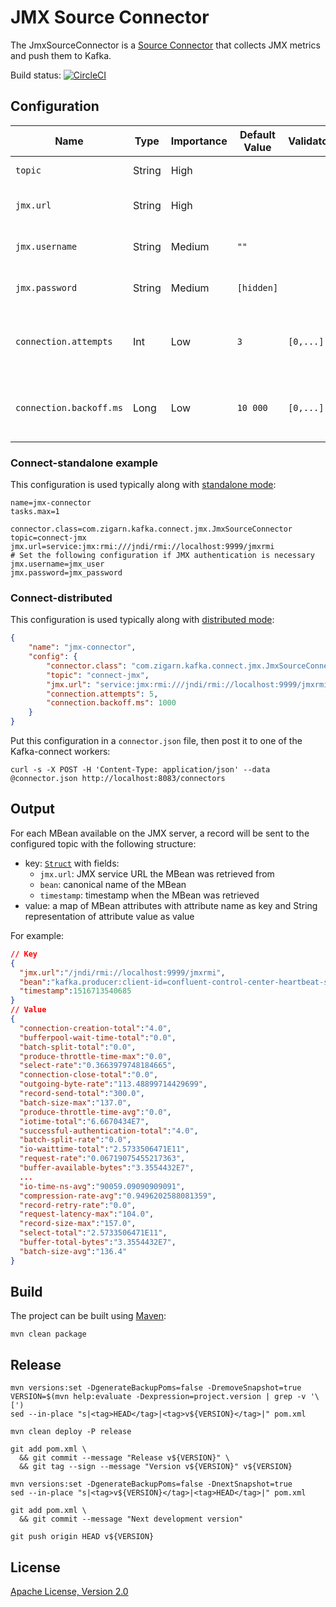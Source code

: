 # JMX Source Connector

The JmxSourceConnector is a [Source Connector](https://docs.confluent.io/current/connect/javadocs/index.html?org/apache/kafka/connect/source/SourceConnector.html) that collects JMX metrics and push them to Kafka.

Build status: [![CircleCI](https://circleci.com/gh/zigarn/kafka-connect-jmx.svg?style=svg)](https://circleci.com/gh/zigarn/kafka-connect-jmx)

## Configuration

| Name                    | Type   | Importance | Default Value | Validator | Documentation                                            |
| ----------------------- | ------ | ---------- | ------------- | --------- | ---------------------------------------------------------|
| `topic`                 | String | High       |               |           | The topic to publish data to                             |
| `jmx.url`               | String | High       |               |           | The JMX URL to fetch data from                           |
| `jmx.username`          | String | Medium     | `""`          |           | The username to connect to JMX                           |
| `jmx.password`          | String | Medium     | `[hidden]`    |           | The password to connect to JMX                           |
| `connection.attempts`   | Int    | Low        | `3`           | `[0,...]` | Maximum number of attempts to retrieve a JMX connection  |
| `connection.backoff.ms` | Long   | Low        | `10 000`      | `[0,...]` | Backoff time in milliseconds between connection attempts |


### Connect-standalone example

This configuration is used typically along with [standalone mode](https://docs.confluent.io/current/connect/concepts.html#standalone-workers):

```properties
name=jmx-connector
tasks.max=1

connector.class=com.zigarn.kafka.connect.jmx.JmxSourceConnector
topic=connect-jmx
jmx.url=service:jmx:rmi:///jndi/rmi://localhost:9999/jmxrmi
# Set the following configuration if JMX authentication is necessary
jmx.username=jmx_user
jmx.password=jmx_password
```

### Connect-distributed

This configuration is used typically along with [distributed mode](http://docs.confluent.io/current/connect/concepts.html#distributed-workers):

```json
{
    "name": "jmx-connector",
    "config": {
        "connector.class": "com.zigarn.kafka.connect.jmx.JmxSourceConnector",
        "topic": "connect-jmx",
        "jmx.url": "service:jmx:rmi:///jndi/rmi://localhost:9999/jmxrmi",
        "connection.attempts": 5,
        "connection.backoff.ms": 1000
    }
}
```

Put this configuration in a `connector.json` file, then post it to one of the Kafka-connect workers:

```shell
curl -s -X POST -H 'Content-Type: application/json' --data @connector.json http://localhost:8083/connectors
```

## Output

For each MBean available on the JMX server, a record will be sent to the configured topic with the following structure:

 - key: [`Struct`](https://docs.confluent.io/current/connect/javadocs/org/apache/kafka/connect/data/Struct.html) with fields:
   - `jmx.url`: JMX service URL the MBean was retrieved from
   - `bean`: canonical name of the MBean
   - `timestamp`: timestamp when the MBean was retrieved
 - value: a map of MBean attributes with attribute name as key and String representation of attribute value as value

For example:

```json
// Key
{
  "jmx.url":"/jndi/rmi://localhost:9999/jmxrmi",
  "bean":"kafka.producer:client-id=confluent-control-center-heartbeat-sender-1-producer,type=producer-metrics",
  "timestamp":1516713540685
}
// Value
{
  "connection-creation-total":"4.0",
  "bufferpool-wait-time-total":"0.0",
  "batch-split-total":"0.0",
  "produce-throttle-time-max":"0.0",
  "select-rate":"0.3663979748184665",
  "connection-close-total":"0.0",
  "outgoing-byte-rate":"113.48899714429699",
  "record-send-total":"300.0",
  "batch-size-max":"137.0",
  "produce-throttle-time-avg":"0.0",
  "iotime-total":"6.6670434E7",
  "successful-authentication-total":"4.0",
  "batch-split-rate":"0.0",
  "io-waittime-total":"2.5733506471E11",
  "request-rate":"0.06719075455217363",
  "buffer-available-bytes":"3.3554432E7",
  ...
  "io-time-ns-avg":"90059.09090909091",
  "compression-rate-avg":"0.9496202588081359",
  "record-retry-rate":"0.0",
  "request-latency-max":"104.0",
  "record-size-max":"157.0",
  "select-total":"2.5733506471E11",
  "buffer-total-bytes":"3.3554432E7",
  "batch-size-avg":"136.4"
}
```

## Build

The project can be built using [Maven](https://maven.apache.org/):

```shell
mvn clean package
```

## Release

```shell
mvn versions:set -DgenerateBackupPoms=false -DremoveSnapshot=true
VERSION=$(mvn help:evaluate -Dexpression=project.version | grep -v '\[')
sed --in-place "s|<tag>HEAD</tag>|<tag>v${VERSION}</tag>|" pom.xml

mvn clean deploy -P release

git add pom.xml \
  && git commit --message "Release v${VERSION}" \
  && git tag --sign --message "Version v${VERSION}" v${VERSION}

mvn versions:set -DgenerateBackupPoms=false -DnextSnapshot=true
sed --in-place "s|<tag>v${VERSION}</tag>|<tag>HEAD</tag>|" pom.xml

git add pom.xml \
  && git commit --message "Next development version"

git push origin HEAD v${VERSION}
```

## License

[Apache License, Version 2.0](http://www.apache.org/licenses/LICENSE-2.0.html)

